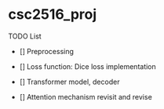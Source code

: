 # csc2516_proj

TODO List

- [] Preprocessing

- [] Loss function: Dice loss implementation

- [] Transformer model, decoder

- [] Attention mechanism revisit and revise

